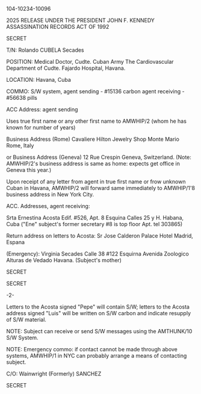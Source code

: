 104-10234-10096

2025 RELEASE UNDER THE PRESIDENT JOHN F. KENNEDY ASSASSINATION RECORDS ACT OF 1992

SECRET

T/N: Rolando CUBELA Secades

POSITION: Medical Doctor, Cudte. Cuban Army
The Cardiovascular Department of Cudte. Fajardo
Hospital, Havana.

LOCATION: Havana, Cuba

COMMO: S/W system, agent sending - #15136 carbon
agent receiving - #56638 pills

ACC Address: agent sending

Uses true first name or any other first name to
AMWHIP/2 (whom he has known for number of years)

Business Address (Rome)
Cavaliere Hilton
Jewelry Shop
Monte Mario
Rome, Italy

or Business Address (Geneva)
12 Rue Crespin
Geneva, Switzerland.
(Note: AMWHIP/2's business address is same as
home: expects get office in Geneva this year.)

Upon receipt of any letter from agent in true
first name or frow unknown Cuban in Havana,
AMWHIP/2 will forward same immediately to AMWHIP/1'8
business address in New York City.

ACC. Addresses, agent receiving:

Srta Ernestina Acosta
Edif. #526, Apt. 8
Esquina Calles 25 y H.
Habana, Cuba
("Ene" subject's former
secretary #8 is top
floor Apt. tel 303865)

Return address on letters to Acosta:
Sr Jose Calderon
Palace Hotel
Madrid, Espana

(Emergency):
Virginia Secades
Calle 38 #122
Esquirna Avenida Zoologico
Alturas de Vedado
Havana. (Subject's mother)

SECRET

SECRET

-2-

Letters to the Acosta signed "Pepe" will
contain S/W; letters to the Acosta address
signed "Luis" will be written on S/W carbon
and indicate resupply of S/W material.

NOTE: Subject can receive or send S/W messages
using the AMTHUNK/10 S/W System.

NOTE: Emergency commo: if contact cannot be
made through above systems, AMWHIP/1 in NYC
can probably arrange a means of contacting subject.

C/O: Wainwright (Formerly)
SANCHEZ

SECRET
